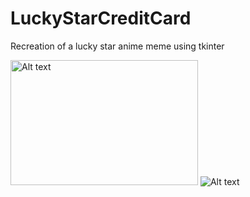 # LuckyStarCreditCard
 Recreation of a lucky star anime meme using tkinter

<img src="https://cdn.discordapp.com/attachments/1024349324248879195/1172901451022995558/image.png?ex=65620099&is=654f8b99&hm=9c91eaef42e55d2cbe9f489f17cfab9dfa573ec6d97a26548ae9f3027a68cff5" alt="Alt text" width="300" height="200">

<img src="https://i.kym-cdn.com/photos/images/newsfeed/001/154/083/6f7.gif" alt="Alt text">
